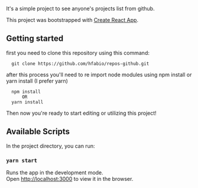 It's a simple project to see anyone's projects list from github.

This project was bootstrapped with [Create React App](https://github.com/facebook/create-react-app).

## Getting started

first you need to clone this repository using this command:

```
  git clone https://github.com/hfabio/repos-github.git
```

after this process you'll need to re import node modules using npm install or yarn install (I prefer yarn)
```
  npm install
      OR
  yarn install
```

Then now you're ready to start editing or utilizing this project!

## Available Scripts

In the project directory, you can run:

### `yarn start`

Runs the app in the development mode.<br>
Open [http://localhost:3000](http://localhost:3000) to view it in the browser.


